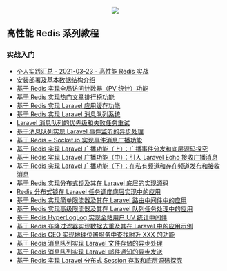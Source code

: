 <p align="center">
    <a href="https://blog.csdn.net/william_n/article/details/115113177" target="_blank">
        <img src="https://xueyuanjun.com/storage/uploads/images/cover_page/2020-12/thumbs-850-350/Jietu20201204-184811.jpg">
    </a>
</p>

## 高性能 Redis 系列教程

### 实战入门
- [个人实践汇总 - 2021-03-23 - 高性能 Redis 实战](https://blog.csdn.net/william_n/article/details/115113177)
- [安装部署及基本数据结构介绍](https://xueyuanjun.com/post/22164)
- [基于 Redis 实现全局访问计数器（PV 统计）功能](https://xueyuanjun.com/post/22165)
- [基于 Redis 实现热门文章排行榜功能](https://xueyuanjun.com/post/22169)
- [基于 Redis 实现 Laravel 应用缓存功能](https://xueyuanjun.com/post/22171)
- [基于 Redis 实现 Laravel 消息队列系统](https://xueyuanjun.com/post/22176)
- [Laravel 消息队列的优先级和失败任务重试](https://xueyuanjun.com/post/22177)
- [基于消息队列实现 Laravel 事件监听的异步处理](https://xueyuanjun.com/post/22178)
- [基于 Redis + Socket.io 实现事件消息广播功能](https://xueyuanjun.com/post/22179)
- [基于 Redis 实现 Laravel 广播功能（上）：广播事件分发和底层源码探究](https://xueyuanjun.com/post/22180)
- [基于 Redis 实现 Laravel 广播功能（中）：引入 Laravel Echo 接收广播消息](https://xueyuanjun.com/post/22181)
- [基于 Redis 实现 Laravel 广播功能（下）：在私有频道和存在频道发布和接收消息](https://xueyuanjun.com/post/22182)
- [基于 Redis 实现分布式锁及其在 Laravel 底层的实现源码](https://xueyuanjun.com/post/22183)
- [Redis 分布式锁在 Laravel 任务调度底层实现中的应用](https://xueyuanjun.com/post/22185)
- [基于 Redis 实现简单限流器及其在 Laravel 路由中间件中的应用](https://xueyuanjun.com/post/22186)
- [基于 Redis 实现高级限流器及其在 Laravel 队列任务处理中的应用](https://xueyuanjun.com/post/22188)
- [基于 Redis HyperLogLog 实现全站用户 UV 统计中间件](https://xueyuanjun.com/post/22189)
- [基于 Redis 布隆过滤器实现数据去重及其在 Laravel 中的应用示例](https://xueyuanjun.com/post/22190)
- [基于 Redis GEO 实现地理位置服务中查找附近 XXX 的功能](https://xueyuanjun.com/post/22191)
- [基于 Redis 消息队列实现 Laravel 文件存储的异步处理](https://xueyuanjun.com/post/22198)
- [基于 Redis 消息队列实现 Laravel 邮件通知的异步发送](https://xueyuanjun.com/post/22199)
- [基于 Redis 实现 Laravel 分布式 Session 存取和底层源码探究](https://xueyuanjun.com/post/22200)
